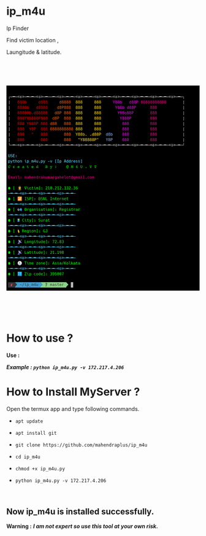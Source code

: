 # ip_m4u

Ip Finder 

Find victim location ,

Laungitude & latitude.

<br/><br/><br/>

<p align="center">

<img src="https://raw.githubusercontent.com/mahendraplus/ip_m4u/master/Screenshot.png"/>

</p>

<br/><br/><br/>

# How to use ?

**Use :**

  ***Example : `python ip_m4u.py -v 172.217.4.206`***

# How to Install MyServer ?

Open the termux app and type following commands.

* `apt update`

* `apt install git`

* `git clone https://github.com/mahendraplus/ip_m4u`

* `cd ip_m4u`

* `chmod +x ip_m4u.py`

* `python ip_m4u.py -v 172.217.4.206`

<br/>

## Now ip_m4u is installed successfully.

**Warning :** ***I am not expert so use this tool at your own risk.***

<br/>



